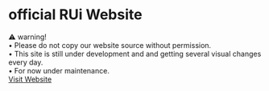 # official RUi Website 
⚠️ warning!<br>
• Please do not copy our website source without permission.<br>
• This site is still under development and and getting several visual changes every day.<br>
• For now under maintenance.<br>
<a href="https://remodedui.github.io">Visit Website</a>
